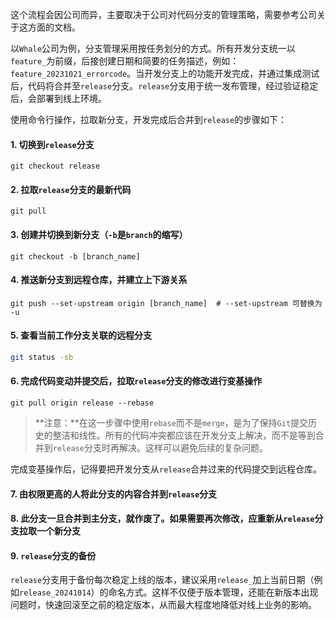 这个流程会因公司而异，主要取决于公司对代码分支的管理策略，需要参考公司关于这方面的文档。

以`Whale`公司为例，分支管理采用按任务划分的方式。所有开发分支统一以`feature_`为前缀，后接创建日期和简要的任务描述，例如：`feature_20231021_errorcode`。当开发分支上的功能开发完成，并通过集成测试后，代码将合并至`release`分支。`release`分支用于统一发布管理，经过验证稳定后，会部署到线上环境。

使用命令行操作，拉取新分支，开发完成后合并到`release`的步骤如下：

#### 1. 切换到`release`分支

   ```shell
   git checkout release
   ```

#### 2. 拉取`release`分支的最新代码

   ```shell
   git pull
   ```

#### 3. 创建并切换到新分支（`-b`是`branch`的缩写）

   ```shell
   git checkout -b [branch_name]
   ```

#### 4. 推送新分支到远程仓库，并建立上下游关系

   ```shell
   git push --set-upstream origin [branch_name]  # --set-upstream 可替换为 -u
   ```

#### 5. 查看当前工作分支关联的远程分支

   ```bash
   git status -sb
   ```

#### 6. 完成代码变动并提交后，拉取`release`分支的修改进行变基操作

   ```shell
   git pull origin release --rebase
   ```

> **注意：**在这一步骤中使用`rebase`而不是`merge`，是为了保持`Git`提交历史的整洁和线性。所有的代码冲突都应该在开发分支上解决，而不是等到合并到`release`分支时再解决。这样可以避免后续的复杂问题。

完成变基操作后，记得要把开发分支从`release`合并过来的代码提交到远程仓库。

#### 7. 由权限更高的人将此分支的内容合并到`release`分支

#### 8. 此分支一旦合并到主分支，就作废了。如果需要再次修改，应重新从`release`分支拉取一个新分支

#### 9. `release`分支的备份

`release`分支用于备份每次稳定上线的版本，建议采用`release_`加上当前日期（例如`release_20241014`）的命名方式。这样不仅便于版本管理，还能在新版本出现问题时，快速回滚至之前的稳定版本，从而最大程度地降低对线上业务的影响。